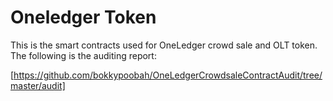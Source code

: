 # Oneledger Token

This is the smart contracts used for OneLedger crowd sale and OLT token. The following is the auditing report:

[https://github.com/bokkypoobah/OneLedgerCrowdsaleContractAudit/tree/master/audit]
